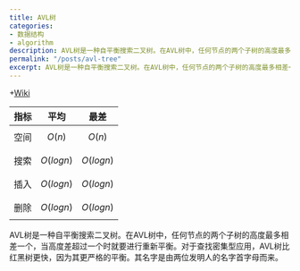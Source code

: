 ```yaml
---
title: AVL树
categories:
- 数据结构
- algorithm
description: AVL树是一种自平衡搜索二叉树。在AVL树中，任何节点的两个子树的高度最多相差一个，当高度差超过一个时就要进行重新平衡。对于查找密集型应用，AVL树比红黑树更快，因为其更严格的平衡。其名字是由两位发明人的名字首字母而来。
permalink: "/posts/avl-tree"
excerpt: AVL树是一种自平衡搜索二叉树。在AVL树中，任何节点的两个子树的高度最多相差一个，当高度差超过一个时就要进行重新平衡。对于查找密集型应用，AVL树比红黑树更快，因为其更严格的平衡。其名字是由两位发明人的名字首字母而来。
---
```


+[Wiki](https://en.wikipedia.org/wiki/AVL_tree)

| 指标	| 平均 | 最差 |
| --- | --- | --- |
| 空间 | $$O(n)$$ | $$O(n)$$ |
| 搜索 | $$O(log  n)$$ | $$O(log  n)$$ | 
| 插入 | $$O(log  n)$$ | $$O(log  n)$$ |
| 删除 | $$O(log  n)$$ | $$O(log  n)$$ |

AVL树是一种自平衡搜索二叉树。在AVL树中，任何节点的两个子树的高度最多相差一个，当高度差超过一个时就要进行重新平衡。对于查找密集型应用，AVL树比红黑树更快，因为其更严格的平衡。其名字是由两位发明人的名字首字母而来。

